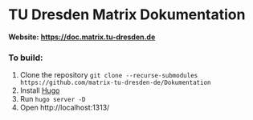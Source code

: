 # TU Dresden Matrix Dokumentation
**Website:** **https://doc.matrix.tu-dresden.de**

### To build:
1. Clone the repository `git clone --recurse-submodules https://github.com/matrix-tu-dresden-de/Dokumentation`
1. Install [Hugo](https://gohugo.io/getting-started/installing)
1. Run `hugo server -D`
1. Open http://localhost:1313/